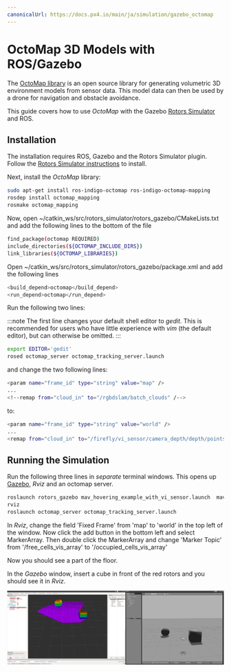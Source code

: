 ```yaml
---
canonicalUrl: https://docs.px4.io/main/ja/simulation/gazebo_octomap
---
```


# OctoMap 3D Models with ROS/Gazebo

The [OctoMap library](http://octomap.github.io/) is an open source library for generating volumetric 3D environment models from sensor data. This model data can then be used by a drone for navigation and obstacle avoidance.

This guide covers how to use *OctoMap* with the Gazebo [Rotors Simulator](https://github.com/ethz-asl/rotors_simulator/wiki/RotorS-Simulator) and ROS.

## Installation

The installation requires ROS, Gazebo and the Rotors Simulator plugin. Follow the [Rotors Simulator instructions](https://github.com/ethz-asl/rotors_simulator) to install.

Next, install the *OctoMap* library:
```sh
sudo apt-get install ros-indigo-octomap ros-indigo-octomap-mapping
rosdep install octomap_mapping
rosmake octomap_mapping
```

Now, open ~/catkin_ws/src/rotors_simulator/rotors_gazebo/CMakeLists.txt and add the following lines to the bottom of the file
```sh
find_package(octomap REQUIRED)
include_directories(${OCTOMAP_INCLUDE_DIRS})
link_libraries(${OCTOMAP_LIBRARIES})
```

Open ~/catkin_ws/src/rotors_simulator/rotors_gazebo/package.xml and add the following lines
```sh
<build_depend>octomap</build_depend>
<run_depend>octomap</run_depend>
```

Run the following two lines:

:::note
The first line changes your default shell editor to *gedit*. This is recommended for users who have little experience with *vim* (the default editor), but can otherwise be omitted.
:::

```sh
export EDITOR='gedit'
rosed octomap_server octomap_tracking_server.launch
```
and change the two following lines:

```sh
<param name="frame_id" type="string" value="map" />
...
<!--remap from="cloud_in" to="/rgbdslam/batch_clouds" /-->
```

to:
```sh
<param name="frame_id" type="string" value="world" />
...
<remap from="cloud_in" to="/firefly/vi_sensor/camera_depth/depth/points" />
```


## Running the Simulation

Run the following three lines in *separate* terminal windows. This opens up [Gazebo](../simulation/gazebo.md), *Rviz* and an octomap server.

```sh
roslaunch rotors_gazebo mav_hovering_example_with_vi_sensor.launch  mav_name:=firefly
rviz
roslaunch octomap_server octomap_tracking_server.launch
```

In *Rviz*, change the field 'Fixed Frame' from 'map' to 'world' in the top left of the window. Now click the add button in the bottom left and select MarkerArray. Then double click the MarkerArray and change 'Marker Topic' from '/free_cells_vis_array' to '/occupied_cells_vis_array'

Now you should see a part of the floor.

In the *Gazebo* window, insert a cube in front of the red rotors and you should see it in *Rviz*.

![OctoMap Example in Gazebo](../../assets/simulation/octomap.png)

